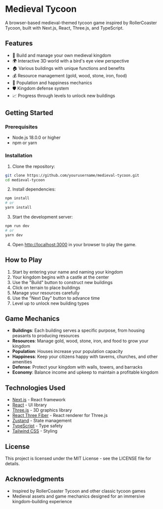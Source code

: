 # Medieval Tycoon

A browser-based medieval-themed tycoon game inspired by RollerCoaster Tycoon, built with Next.js, React, Three.js, and TypeScript.

## Features

- 🏰 Build and manage your own medieval kingdom
- 🌍 Interactive 3D world with a bird's eye view perspective
- 🏠 Various buildings with unique functions and benefits
- 💰 Resource management (gold, wood, stone, iron, food)
- 👥 Population and happiness mechanics
- 🛡️ Kingdom defense system
- 📈 Progress through levels to unlock new buildings

## Getting Started

### Prerequisites

- Node.js 18.0.0 or higher
- npm or yarn

### Installation

1. Clone the repository:
```bash
git clone https://github.com/yourusername/medieval-tycoon.git
cd medieval-tycoon
```

2. Install dependencies:
```bash
npm install
# or
yarn install
```

3. Start the development server:
```bash
npm run dev
# or
yarn dev
```

4. Open [http://localhost:3000](http://localhost:3000) in your browser to play the game.

## How to Play

1. Start by entering your name and naming your kingdom
2. Your kingdom begins with a castle at the center
3. Use the "Build" button to construct new buildings
4. Click on terrain to place buildings
5. Manage your resources carefully
6. Use the "Next Day" button to advance time
7. Level up to unlock new building types

## Game Mechanics

- **Buildings**: Each building serves a specific purpose, from housing peasants to producing resources
- **Resources**: Manage gold, wood, stone, iron, and food to grow your kingdom
- **Population**: Houses increase your population capacity
- **Happiness**: Keep your citizens happy with taverns, churches, and other amenities
- **Defense**: Protect your kingdom with walls, towers, and barracks
- **Economy**: Balance income and upkeep to maintain a profitable kingdom

## Technologies Used

- [Next.js](https://nextjs.org/) - React framework
- [React](https://reactjs.org/) - UI library
- [Three.js](https://threejs.org/) - 3D graphics library
- [React Three Fiber](https://github.com/pmndrs/react-three-fiber) - React renderer for Three.js
- [Zustand](https://github.com/pmndrs/zustand) - State management
- [TypeScript](https://www.typescriptlang.org/) - Type safety
- [Tailwind CSS](https://tailwindcss.com/) - Styling

## License

This project is licensed under the MIT License - see the LICENSE file for details.

## Acknowledgments

- Inspired by RollerCoaster Tycoon and other classic tycoon games
- Medieval assets and game mechanics designed for an immersive kingdom-building experience
